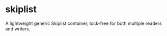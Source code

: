 # skiplist
A lightweight generic Skiplist container, lock-free for both multiple readers and writers.
